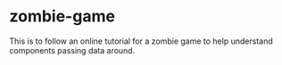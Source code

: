 # zombie-game
This is to follow an online tutorial for a zombie game to help understand components passing data around.
